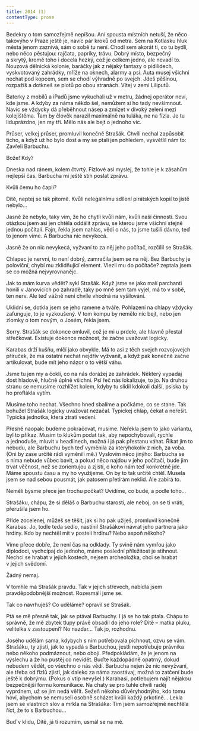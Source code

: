 ```yaml
---
title: 2014 (1)
contentType: prose
---
```


<section>

Bedekry o tom samozřejmě nepíšou. Ani spousta místních netuší, že něco takovýho v Praze ještě je, navíc pár kroků od metra. Sem na Kotlasku hluk města jenom zaznívá, sám o sobě tu není. Chodí sem akorát ti, co tu bydlí, nebo něco pěstujou: rajčata, papriky, trávu. Dobrý místo, bezpečný a skrytý, kromě toho i docela hezký, což je celkem jedno, ale nevadí to. Nouzová dělnická kolonie, baráčky jak z nějaký fantazy o pidilidech, vyskvotovaný zahrádky, mříže na oknech, alarmy a psi. Auta musej všichni nechat pod kopcem, sem se chodí výhradně po svejch. Jdeš pěšinou, rozpažíš a dotkneš se plotů po obou stranách. Vítej v zemi Liliputů.

Baterky z mobilů a iPadů jsme vykuchali už v metru, žádnej operátor neví, kde jsme. A kdyby za náma někdo šel, nemůžem si ho tady nevšimnout. Navíc se vždycky dá přeběhnout násep a zmizet v divoký zeleni mezi kolejištěma. Tam by člověk narazil maximálně na tuláka, ne na fízla. Je tu liduprázdno, jen my tři. Mělo nás ale bejt o jednoho víc.

Průser, velkej průser, promluvil konečně Strašák. Chvíli nechal zapůsobit ticho, a když už ho bylo dost a my se ptali jen pohledem, vysvětlil nám to: Zavřeli Barbuchu.

Bože! Kdy?

Dneska nad ránem, kolem čtvrtý. Fízlové asi myslej, že tohle je k zásahům nejlepší čas. Barbucha mi ještě stih poslat zprávu.

Kvůli čemu ho čapli?

Dítě, neptej se tak pitomě. Kvůli nelegálnímu sdílení pirátských kopií to jistě nebylo…

Jasně že nebylo, taky vim, že ho chytli kvůli nám, kvůli naší činnosti. Svou otázkou jsem asi jen chtěla oddálit zprávu, se kterou jsme všichni stejně jednou počítali. Fajn, řekla jsem nahlas, vědí o nás, to jsme tušili dávno, teď to jenom víme. A Barbucha nic nevykecá.

Jasně že on nic nevykecá, vyžvaní to za něj jeho počítač, rozčílil se Strašák.

Chlapec je nervní, to není dobrý, zamračila jsem se na něj. Bez Barbuchy je poloviční, chybí mu zklidňující element. Vlezli mu do počítače? zeptala jsem se co možná nejvyrovnanějc.

Jak to mám kurva vědět? sykl Strašák. Když jsme se jako malí parchanti honili v Janovicích po zahradě, taky po mně sem tam vyjel, má to v sobě, ten nerv. Ale teď vážně není chvíle vhodná na vyšilování.

Uklidni se, dotkla jsem se jeho ramene a tváře. Pohlazení na chlapy vždycky zafunguje, to je vyzkoušený. V tom kompu by nemělo nic bejt, nebo jen zlomky o tom novým, o Josém, řekla jsem.

Sorry. Strašák se dokonce omluvil, což je mi u prdele, ale hlavně přestal střečkovat. Existuje dokonce možnost, že začne uvažovat logicky.

Karabas drží kušňu, mlčí jako obvykle. Má to asi z těch svejch rozvojovejch příruček, že má ostatní nechat nejdřív vyžvanit, a když pak konečně začne artikulovat, bude mít jeho názor o to větší váhu.

Jsme tu jen my a čokli, co na nás dorážej ze zahrádek. Některý vypadaj dost hladově, hlučně úplně všichni. Psí řeč nás lokalizuje, to jo. Na druhou stranu se nemusíme rozhlížet kolem, kdyby tu slídil kdokoli další, psiska by ho proflákla vytím.

Musíme toho nechat. Všechno hned sbalíme a počkáme, co se stane. Tak bohužel Strašák logicky uvažovat nezačal. Typickej chlap, čekat a neřešit. Typická jednotka, která ztratí vedení.

Přesně naopak: budeme pokračovat, musíme. Neřekla jsem to jako variantu, byl to příkaz. Musim to klukům podat tak, aby nepochybovali, rychle a jednoduše, mluvit v headlinech, možná i já pak přestanu váhat. Řikat jim to nebudu, ale Barbuchu bych teď vyměnila za kterýhokoliv z nich, za voba. (Oni by zase určitě rádi vyměnili mě.) Vyslovím něco jinýho: Barbucha se s nima nebude vůbec bavit, a pokud něco najdou v jeho počítači, bude jim trvat věčnost, než se zorientujou a zjistí, o koho nám teď konkrétně jde. Máme spoustu času a my ho využijeme. On by to tak určitě chtěl. Musela jsem se nad sebou pousmát, jak patosem přetírám neklid. Ale zabírá to.

Neměli bysme přece jen trochu počkat? Uvidíme, co bude, a podle toho…

Strašáku, chápu, že si děláš o Barbuchu starosti, ale neboj, on se ti vrátí, přerušila jsem ho.

Příde zocelenej, můžeš se těšit, jak si ho pak užiješ, promluvil konečně Karabas. Jo, todle teda sedlo, nastínil Strašákovi návrat jeho partnera jako hrdiny. Kdo by nechtěl mít v posteli hrdinu? Nebo aspoň někoho?

Víme přece dobře, že není čas na odklady. Ty svině nám vymřou jako diplodoci, vychcípaj do jednoho, máme poslední příležitost je stihnout. Nechci se hrabat v jejich kostech, nejsem archeoložka, chci se hrabat v jejich svědomí.

Žádný nemaj.

V tomhle má Strašák pravdu. Tak v jejich střevech, nabídla jsem pravděpodobnější možnost. Rozesmáli jsme se.

Tak co navrhuješ? Co uděláme? opravil se Strašák.

Ptá se mě přesně tak, jak se ptával Barbuchy. I já se ho tak ptala. Chápu to správně, že mě zbytek tlupy právě obsadil do jeho role? Dítě – matka pluku, velitelka v zastoupení? No nazdar… Tak jo, rozhodnu.

Josého udělám sama, kdybych s nim potřebovala píchnout, ozvu se vám. Strašáku, ty zjisti, jak to vypadá s Barbuchou, jestli nepotřebuje právníka nebo někoho podmáznout, nebo obojí. Předpokládám, že je jenom na výslechu a že ho pustěj co nevidět. Buďte každopádně opatrný, dokud nebudem vědět, co všechno o nás vědí. Barbucha nejen že nic nevyžvaní, ale třeba od fízlů zjistí, jak daleko za náma zaostávaj, možná to zatčení bude ještě k dobrýmu. (Pokus o vtip nevyšel.) Karabasi, potřebujem najít nějakou bezpečnější formu komunikace. Na chaty se pro tuhle chvíli raděj vyprdnem, už se jim nedá věřit. Sežeň někoho důvěryhodnýho, kdo tomu hoví, abychom se nemuseli osobně scházet kvůli každý prkotině… Lekla jsem se vlastních slov a mrkla na Strašáka: Tim jsem samozřejmě nechtěla říct, že to s Barbuchou…

Buď v klidu, Dítě, já ti rozumím, usmál se na mě.

</section>
